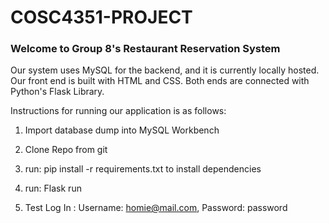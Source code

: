 # COSC4351-PROJECT
### Welcome to Group 8's Restaurant Reservation System

Our system uses MySQL for the backend, and it is currently locally hosted. Our front end is built with HTML and CSS. Both ends are connected with Python's Flask Library.

Instructions for running our application is as follows:

1. Import database dump into MySQL Workbench

2. Clone Repo from git

3. run: pip install -r requirements.txt to install dependencies

4. run: Flask run

5. Test Log In : Username: homie@mail.com, Password: password